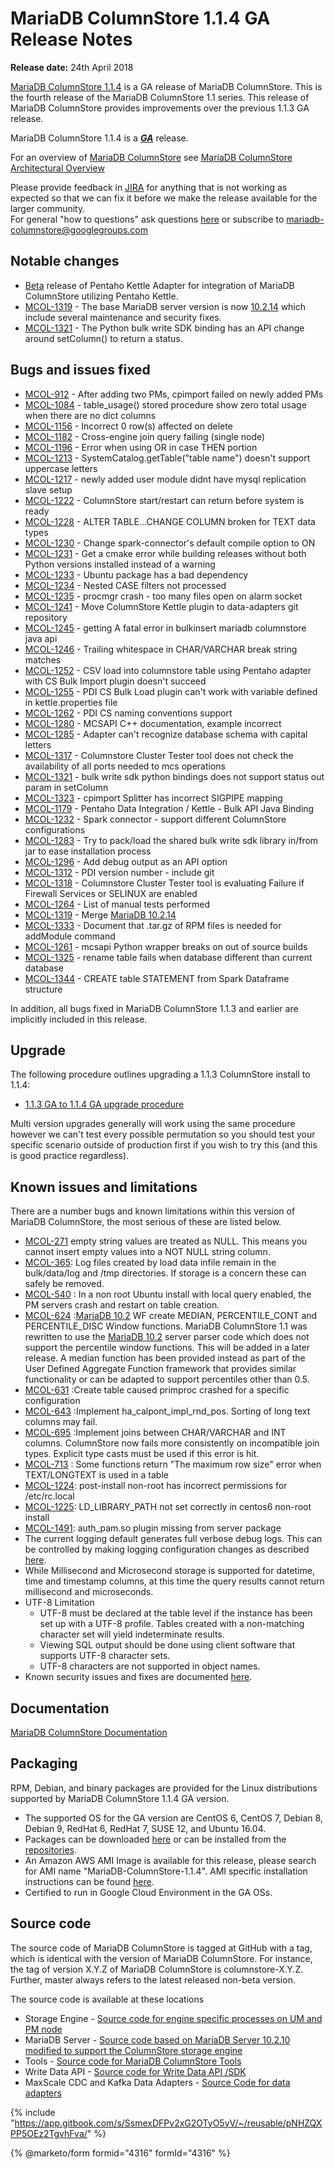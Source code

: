 # MariaDB ColumnStore 1.1.4 GA Release Notes

**Release date:** 24th April 2018

[MariaDB ColumnStore 1.1.4](https://github.com/mariadb-corporation/docs-release-notes/blob/test/en/mariadb-columnstore/README.md) is a GA release of MariaDB ColumnStore. This is the fourth release of the MariaDB ColumnStore 1.1 series. This release of MariaDB ColumnStore provides improvements over the previous 1.1.3 GA release.

MariaDB ColumnStore 1.1.4 is a [_**GA**_](../../../community-server/about/release-criteria.md) release.

For an overview of [MariaDB ColumnStore](https://github.com/mariadb-corporation/docs-release-notes/blob/test/en/mariadb-columnstore/README.md) see [MariaDB ColumnStore Architectural Overview](https://app.gitbook.com/s/rBEU9juWLfTDcdwF3Q14/architecture/columnstore-architectural-overview)

Please provide feedback in [JIRA](https://jira.mariadb.org/browse/MCOL) for anything that is not working as expected so that we can fix it before we make the release available for the larger community.\
For general "how to questions" ask questions [here](https://app.gitbook.com/o/diTpXxF5WsbHqTReoBsS/s/rBEU9juWLfTDcdwF3Q14/) or subscribe to mariadb-columnstore@googlegroups.com

## Notable changes

* [Beta](../../../community-server/about/release-criteria.md) release of Pentaho Kettle Adapter for integration of MariaDB ColumnStore utilizing Pentaho Kettle.
* [MCOL-1319](https://jira.mariadb.org/browse/MCOL-1319) - The base MariaDB server version is now [10.2.14](../../../community-server/old-releases/release-notes-mariadb-10-2-series/mariadb-10214-release-notes.md) which include several maintenance and security fixes.
* [MCOL-1321](https://jira.mariadb.org/browse/MCOL-1321) - The Python bulk write SDK binding has an API change around setColumn() to return a status.

## Bugs and issues fixed

* [MCOL-912](https://jira.mariadb.org/browse/MCOL-912) - After adding two PMs, cpimport failed on newly added PMs
* [MCOL-1084](https://jira.mariadb.org/browse/MCOL-1084) - table\_usage() stored procedure show zero total usage when there are no dict columns
* [MCOL-1156](https://jira.mariadb.org/browse/MCOL-1156) - Incorrect 0 row(s) affected on delete
* [MCOL-1182](https://jira.mariadb.org/browse/MCOL-1182) - Cross-engine join query failing (single node)
* [MCOL-1196](https://jira.mariadb.org/browse/MCOL-1196) - Error when using OR in case THEN portion
* [MCOL-1213](https://jira.mariadb.org/browse/MCOL-1213) - SystemCatalog.getTable("table name") doesn't support uppercase letters
* [MCOL-1217](https://jira.mariadb.org/browse/MCOL-1217) - newly added user module didnt have mysql replication slave setup
* [MCOL-1222](https://jira.mariadb.org/browse/MCOL-1222) - ColumnStore start/restart can return before system is ready
* [MCOL-1228](https://jira.mariadb.org/browse/MCOL-1228) - ALTER TABLE...CHANGE COLUMN broken for TEXT data types
* [MCOL-1230](https://jira.mariadb.org/browse/MCOL-1230) - Change spark-connector's default compile option to ON
* [MCOL-1231](https://jira.mariadb.org/browse/MCOL-1231) - Get a cmake error while building releases without both Python versions installed instead of a warning
* [MCOL-1233](https://jira.mariadb.org/browse/MCOL-1233) - Ubuntu package has a bad dependency
* [MCOL-1234](https://jira.mariadb.org/browse/MCOL-1234) - Nested CASE filters not processed
* [MCOL-1235](https://jira.mariadb.org/browse/MCOL-1235) - procmgr crash - too many files open on alarm socket
* [MCOL-1241](https://jira.mariadb.org/browse/MCOL-1241) - Move ColumnStore Kettle plugin to data-adapters git repository
* [MCOL-1245](https://jira.mariadb.org/browse/MCOL-1245) - getting A fatal error in bulkinsert mariadb columnstore java api
* [MCOL-1246](https://jira.mariadb.org/browse/MCOL-1246) - Trailing whitespace in CHAR/VARCHAR break string matches
* [MCOL-1252](https://jira.mariadb.org/browse/MCOL-1252) - CSV load into columnstore table using Pentaho adapter with CS Bulk Import plugin doesn't succeed
* [MCOL-1255](https://jira.mariadb.org/browse/MCOL-1255) - PDI CS Bulk Load plugin can't work with variable defined in kettle.properties file
* [MCOL-1262](https://jira.mariadb.org/browse/MCOL-1262) - PDI CS naming conventions support
* [MCOL-1280](https://jira.mariadb.org/browse/MCOL-1280) - MCSAPI C++ documentation, example incorrect
* [MCOL-1285](https://jira.mariadb.org/browse/MCOL-1285) - Adapter can't recognize database schema with capital letters
* [MCOL-1317](https://jira.mariadb.org/browse/MCOL-1317) - Columnstore Cluster Tester tool does not check the availability of all ports needed to mcs operations
* [MCOL-1321](https://jira.mariadb.org/browse/MCOL-1321) - bulk write sdk python bindings does not support status out param in setColumn
* [MCOL-1323](https://jira.mariadb.org/browse/MCOL-1323) - cpimport Splitter has incorrect SIGPIPE mapping
* [MCOL-1179](https://jira.mariadb.org/browse/MCOL-1179) - Pentaho Data Integration / Kettle - Bulk API Java Binding
* [MCOL-1232](https://jira.mariadb.org/browse/MCOL-1232) - Spark connector - support different ColumnStore configurations
* [MCOL-1283](https://jira.mariadb.org/browse/MCOL-1283) - Try to pack/load the shared bulk write sdk library in/from jar to ease installation process
* [MCOL-1296](https://jira.mariadb.org/browse/MCOL-1296) - Add debug output as an API option
* [MCOL-1312](https://jira.mariadb.org/browse/MCOL-1312) - PDI version number - include git
* [MCOL-1318](https://jira.mariadb.org/browse/MCOL-1318) - Columnstore Cluster Tester tool is evaluating Failure if Firewall Services or SELINUX are enabled
* [MCOL-1264](https://jira.mariadb.org/browse/MCOL-1264) - List of manual tests performed
* [MCOL-1319](https://jira.mariadb.org/browse/MCOL-1319) - Merge [MariaDB 10.2.14](../../../community-server/old-releases/release-notes-mariadb-10-2-series/mariadb-10214-release-notes.md)
* [MCOL-1333](https://jira.mariadb.org/browse/MCOL-1333) - Document that .tar.gz of RPM files is needed for addModule command
* [MCOL-1261](https://jira.mariadb.org/browse/MCOL-1261) - mcsapi Python wrapper breaks on out of source builds
* [MCOL-1325](https://jira.mariadb.org/browse/MCOL-1325) - rename table fails when database different than current database
* [MCOL-1344](https://jira.mariadb.org/browse/MCOL-1344) - CREATE table STATEMENT from Spark Dataframe structure

In addition, all bugs fixed in MariaDB ColumnStore 1.1.3 and earlier are implicitly included in this release.

## Upgrade

The following procedure outlines upgrading a 1.1.3 ColumnStore install to 1.1.4:

* [1.1.3 GA to 1.1.4 GA upgrade procedure](https://github.com/mariadb-corporation/docs-server/blob/test/release-notes/columnstore/columnstore-1-1/broken-reference/README.md)

Multi version upgrades generally will work using the same procedure however we can't test every possible permutation so you should test your specific scenario outside of production first if you wish to try this (and this is good practice regardless).

## Known issues and limitations

There are a number bugs and known limitations within this version of MariaDB ColumnStore, the most serious of these are listed below.

* [MCOL-271](https://jira.mariadb.org/browse/MCOL-271) empty string values are treated as NULL. This means you cannot insert empty values into a NOT NULL string column.
* [MCOL-365](https://jira.mariadb.org/browse/MCOL-365): Log files created by load data infile remain in the bulk/data/log and /tmp directories. If storage is a concern these can safely be removed.
* [MCOL-540](https://jira.mariadb.org/browse/MCOL-540) : In a non root Ubuntu install with local query enabled, the PM servers crash and restart on table creation.
* [MCOL-624](https://jira.mariadb.org/browse/MCOL-624) :[MariaDB 10.2](../../../community-server/old-releases/release-notes-mariadb-10-2-series/what-is-mariadb-102.md) WF create MEDIAN, PERCENTILE\_CONT and PERCENTILE\_DISC Window functions. MariaDB ColumnStore 1.1 was rewritten to use the [MariaDB 10.2](../../../community-server/old-releases/release-notes-mariadb-10-2-series/what-is-mariadb-102.md) server parser code which does not support the percentile window functions. This will be added in a later release. A median function has been provided instead as part of the User Defined Aggregate Function framework that provides similar functionality or can be adapted to support percentiles other than 0.5.
* [MCOL-631](https://jira.mariadb.org/browse/MCOL-631) :Create table caused primproc crashed for a specific configuration
* [MCOL-643](https://jira.mariadb.org/browse/MCOL-643) :Implement ha\_calpont\_impl\_rnd\_pos. Sorting of long text columns may fail.
* [MCOL-695](https://jira.mariadb.org/browse/MCOL-695) :Implement joins between CHAR/VARCHAR and INT columns. ColumnStore now fails more consistently on incompatible join types. Explicit type casts must be used if this error is hit.
* [MCOL-713](https://jira.mariadb.org/browse/MCOL-713) : Some functions return "The maximum row size" error when TEXT/LONGTEXT is used in a table
* [MCOL-1224](https://jira.mariadb.org/browse/MCOL-1224): post-install non-root has incorrect permissions for /etc/rc.local
* [MCOL-1225](https://jira.mariadb.org/browse/MCOL-1225): LD\_LIBRARY\_PATH not set correctly in centos6 non-root install
* [MCOL-1491](https://jira.mariadb.org/browse/MCOL-1491): auth\_pam.so plugin missing from server package
* The current logging default generates full verbose debug logs. This can be controlled by making logging configuration changes as described [here](https://app.gitbook.com/s/rBEU9juWLfTDcdwF3Q14/management/columnstore-system/columnstore-system-monitoring-configuration).
* While Millisecond and Microsecond storage is supported for datetime, time and timestamp columns, at this time the query results cannot return millisecond and microseconds.
* UTF-8 Limitation
  * UTF-8 must be declared at the table level if the instance has been set up with a UTF-8 profile. Tables created with a non-matching character set will yield indeterminate results.
  * Viewing SQL output should be done using client software that supports UTF-8 character sets.
  * UTF-8 characters are not supported in object names.
* Known security issues and fixes are documented [here](https://app.gitbook.com/s/rBEU9juWLfTDcdwF3Q14/security/columnstore-security-vulnerabilities).

## Documentation

[MariaDB ColumnStore Documentation](https://github.com/mariadb-corporation/docs-release-notes/blob/test/en/mariadb-columnstore/README.md)

## Packaging

RPM, Debian, and binary packages are provided for the Linux distributions supported by MariaDB ColumnStore 1.1.4 GA version.

* The supported OS for the GA version are CentOS 6, CentOS 7, Debian 8, Debian 9, RedHat 6, RedHat 7, SUSE 12, and Ubuntu 16.04.
* Packages can be downloaded [here](https://mariadb.com/downloads/mariadb-ax) or can be installed from the [repositories](https://github.com/mariadb-corporation/docs-server/blob/test/release-notes/columnstore/columnstore-1-1/broken-reference/README.md).
* An Amazon AWS AMI Image is available for this release, please search for AMI name "MariaDB-ColumnStore-1.1.4". AMI specific installation instructions can be found [here](https://github.com/mariadb-corporation/docs-server/blob/test/release-notes/columnstore/columnstore-1-1/broken-reference/README.md).
* Certified to run in Google Cloud Environment in the GA OSs.

## Source code

The source code of MariaDB ColumnStore is tagged at GitHub with a tag, which is identical with the version of MariaDB ColumnStore. For instance, the tag of version X.Y.Z of MariaDB ColumnStore is columnstore-X.Y.Z. Further, master always refers to the latest released non-beta version.

The source code is available at these locations

* Storage Engine - [Source code for engine specific processes on UM and PM node](https://github.com/mariadb-corporation/mariadb-columnstore-engine/tree/columnstore-1.1.4)
* MariaDB Server - [Source code based on MariaDB Server 10.2.10 modified to support the ColumnStore storage engine](https://github.com/mariadb-corporation/mariadb-columnstore-server/tree/columnstore-1.1.4)
* Tools - [Source code for MariaDB ColumnStore Tools](https://github.com/mariadb-corporation/mariadb-columnstore-tools/tree/columnstore-1.1.4)
* Write Data API - [Source code for Write Data API /SDK](https://github.com/mariadb-corporation/mariadb-columnstore-api/tree/columnstore-1.1.4)
* MaxScale CDC and Kafka Data Adapters - [Source Code for data adapters](https://github.com/mariadb-corporation/mariadb-columnstore-data-adapters/tree/columnstore-1.1.4)

{% include "https://app.gitbook.com/s/SsmexDFPv2xG2OTyO5yV/~/reusable/pNHZQXPP5OEz2TgvhFva/" %}

{% @marketo/form formid="4316" formId="4316" %}
